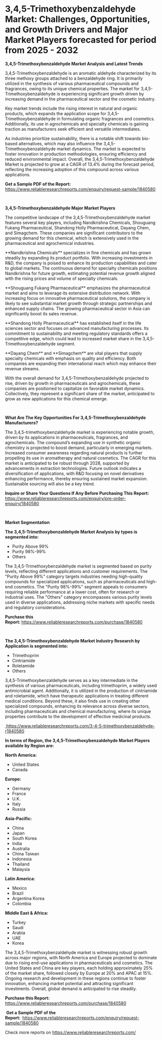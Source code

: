 <p><h1>3,4,5-Trimethoxybenzaldehyde Market: Challenges, Opportunities, and Growth Drivers and Major Market Players forecasted for period from 2025 - 2032</h1></p><p><strong>3,4,5-Trimethoxybenzaldehyde Market Analysis and Latest Trends</strong></p>
<p><p>3,4,5-Trimethoxybenzaldehyde is an aromatic aldehyde characterized by its three methoxy groups attached to a benzaldehyde ring. It is primarily utilized in the synthesis of various pharmaceutical compounds and fragrances, owing to its unique chemical properties. The market for 3,4,5-Trimethoxybenzaldehyde is experiencing significant growth driven by increasing demand in the pharmaceutical sector and the cosmetic industry. </p><p>Key market trends include the rising interest in natural and organic products, which expands the application scope for 3,4,5-Trimethoxybenzaldehyde in formulating organic fragrances and cosmetics. Additionally, its use in agrochemicals and specialty chemicals is gaining traction as manufacturers seek efficient and versatile intermediates. </p><p>As industries prioritize sustainability, there is a notable shift towards bio-based alternatives, which may also influence the 3,4,5-Trimethoxybenzaldehyde market dynamics. The market is expected to foster innovation in production methodologies, ensuring efficiency and reduced environmental impact. Overall, the 3,4,5-Trimethoxybenzaldehyde Market is projected to grow at a CAGR of 13.4% during the forecast period, reflecting the increasing adoption of this compound across various applications.</p></p>
<p><strong>Get a Sample PDF of the Report:&nbsp;</strong> <a href="https://www.reliableresearchreports.com/enquiry/request-sample/1840580?utm_campaign=2797&utm_medium=2&utm_source=Github&utm_content=ia&utm_term=26032025&utm_id=345-trimethoxybenzaldehyde">https://www.reliableresearchreports.com/enquiry/request-sample/1840580</a></p>
<p>&nbsp;</p>
<p><strong>3,4,5-Trimethoxybenzaldehyde Major Market Players</strong></p>
<p><p>The competitive landscape of the 3,4,5-Trimethoxybenzaldehyde market features several key players, including Nandkrishna Chemicals, Shouguang Fukang Pharmaceutical, Shandong Holly Pharmaceutical, Dayang Chem, and Simagchem. These companies are significant contributors to the growing demand for this chemical, which is extensively used in the pharmaceutical and agrochemical industries.</p><p>**Nandkrishna Chemicals** specializes in fine chemicals and has grown steadily by expanding its product portfolio. With increasing investments in R&D, the company is poised to enhance its production capabilities and cater to global markets. The continuous demand for specialty chemicals positions Nandkrishna for future growth, estimating potential revenue growth aligned with the rising prices and volume of specialty chemicals.</p><p>**Shouguang Fukang Pharmaceutical** emphasizes the pharmaceutical market and aims to leverage its extensive distribution network. With increasing focus on innovative pharmaceutical solutions, the company is likely to see substantial market growth through strategic partnerships and enhanced supply chains. The growing pharmaceutical sector in Asia can significantly boost its sales revenue.</p><p>**Shandong Holly Pharmaceutical** has established itself in the life sciences sector and focuses on advanced manufacturing processes. Its commitment to sustainability and meeting regulatory standards offers a competitive edge, which could lead to increased market share in the 3,4,5-Trimethoxybenzaldehyde segment.</p><p>**Dayang Chem** and **Simagchem** are vital players that supply specialty chemicals with emphasis on quality and efficiency. Both companies are expanding their international reach which may enhance their revenue streams.</p><p>With the overall demand for 3,4,5-Trimethoxybenzaldehyde projected to rise, driven by growth in pharmaceuticals and agrochemicals, these companies are positioned to capitalize on favorable market dynamics. Collectively, they represent a significant share of the market, anticipated to grow as new applications for this chemical emerge.</p></p>
<p>&nbsp;</p>
<p><strong>What Are The Key Opportunities For 3,4,5-Trimethoxybenzaldehyde Manufacturers?</strong></p>
<p><p>The 3,4,5-trimethoxybenzaldehyde market is experiencing notable growth, driven by its applications in pharmaceuticals, fragrances, and agrochemicals. The compound’s expanding use in synthetic organic chemistry is projected to boost demand, particularly in emerging markets. Increased consumer awareness regarding natural products is further propelling its use in aromatherapy and natural cosmetics. The CAGR for this market is anticipated to be robust through 2028, supported by advancements in extraction technologies. Future outlook indicates a diversification of applications, with R&D focusing on novel derivatives enhancing performance, thereby ensuring sustained market expansion. Sustainable sourcing will also be a key trend.</p></p>
<p><strong>Inquire or Share Your Questions If Any Before Purchasing This Report:</strong> <a href="https://www.reliableresearchreports.com/enquiry/pre-order-enquiry/1840580?utm_campaign=2797&utm_medium=2&utm_source=Github&utm_content=ia&utm_term=26032025&utm_id=345-trimethoxybenzaldehyde">https://www.reliableresearchreports.com/enquiry/pre-order-enquiry/1840580</a></p>
<p>&nbsp;</p>
<p><strong>Market Segmentation</strong></p>
<p><strong>The 3,4,5-Trimethoxybenzaldehyde Market Analysis by types is segmented into:</strong></p>
<p><ul><li>Purity Above 99%</li><li>Purity 98%-99%</li><li>Others</li></ul></p>
<p><p>The 3,4,5-Trimethoxybenzaldehyde market is segmented based on purity levels, reflecting different applications and customer requirements. The "Purity Above 99%" category targets industries needing high-quality compounds for specialized applications, such as pharmaceuticals and high-end cosmetics. The "Purity 98%-99%" segment appeals to consumers requiring reliable performance at a lower cost, often for research or industrial uses. The "Others" category encompasses various purity levels used in diverse applications, addressing niche markets with specific needs and regulatory considerations.</p></p>
<p><strong>Purchase this Report:&nbsp;</strong><a href="https://www.reliableresearchreports.com/purchase/1840580?utm_campaign=2797&utm_medium=2&utm_source=Github&utm_content=ia&utm_term=26032025&utm_id=345-trimethoxybenzaldehyde">https://www.reliableresearchreports.com/purchase/1840580</a></p>
<p>&nbsp;</p>
<p><strong>The 3,4,5-Trimethoxybenzaldehyde Market Industry Research by Application is segmented into:</strong></p>
<p><ul><li>Trimethoprim</li><li>Cintriamide</li><li>Roletamide</li><li>Others</li></ul></p>
<p><p>3,4,5-Trimethoxybenzaldehyde serves as a key intermediate in the synthesis of various pharmaceuticals, including trimethoprim, a widely used antimicrobial agent. Additionally, it is utilized in the production of cintriamide and roletamide, which have therapeutic applications in treating different medical conditions. Beyond these, it also finds use in creating other specialized compounds, enhancing its relevance across diverse sectors, including pharmaceuticals and chemical manufacturing, where its unique properties contribute to the development of effective medicinal products.</p></p>
<p><a href="https://www.reliableresearchreports.com/3-4-5-trimethoxybenzaldehyde-r1840580?utm_campaign=2797&utm_medium=2&utm_source=Github&utm_content=ia&utm_term=26032025&utm_id=345-trimethoxybenzaldehyde">&nbsp;https://www.reliableresearchreports.com/3-4-5-trimethoxybenzaldehyde-r1840580</a></p>
<p><strong>In terms of Region, the 3,4,5-Trimethoxybenzaldehyde Market Players available by Region are:</strong></p>
<p>
    <p> <strong> North America: </strong>
        <ul>
            <li>United States</li>
            <li>Canada</li>
        </ul>
        </p> 
    <p> <strong> Europe: </strong>
        <ul>
            <li>Germany</li>
            <li>France</li>
            <li>U.K.</li>
            <li>Italy</li>
            <li>Russia</li>
        </ul>
        </p> 
    <p> <strong> Asia-Pacific: </strong>
        <ul>
            <li>China</li>
            <li>Japan</li>
            <li>South Korea</li>
            <li>India</li>
            <li>Australia</li>
            <li>China Taiwan</li>
            <li>Indonesia</li>
            <li>Thailand</li>
            <li>Malaysia</li>
        </ul>
        </p> 
    <p> <strong> Latin America: </strong>
        <ul>
            <li>Mexico</li>
            <li>Brazil</li>
            <li>Argentina Korea</li>
            <li>Colombia</li>
        </ul>
        </p> 
    <p> <strong> Middle East & Africa: </strong>
        <ul>
            <li>Turkey</li>
            <li>Saudi</li>
            <li>Arabia</li>
            <li>UAE</li>
            <li>Korea</li>
        </ul>
    </p>
    </p>
<p><p>The 3,4,5-Trimethoxybenzaldehyde market is witnessing robust growth across major regions, with North America and Europe projected to dominate due to rising end-use applications in pharmaceuticals and cosmetics. The United States and China are key players, each holding approximately 25% of the market share, followed closely by Europe at 20% and APAC at 15%. Ongoing research and development in these regions continue to foster innovation, enhancing market potential and attracting significant investments. Overall, global demand is anticipated to rise steadily.</p></p>
<p><strong>Purchase this Report: </strong><a href="https://www.reliableresearchreports.com/purchase/1840580?utm_campaign=2797&utm_medium=2&utm_source=Github&utm_content=ia&utm_term=26032025&utm_id=345-trimethoxybenzaldehyde">https://www.reliableresearchreports.com/purchase/1840580</a></p>
<p>&nbsp;<strong>Get a Sample PDF of the Report:&nbsp;&nbsp;</strong><a href="https://www.reliableresearchreports.com/enquiry/request-sample/1840580?utm_campaign=2797&utm_medium=2&utm_source=Github&utm_content=ia&utm_term=26032025&utm_id=345-trimethoxybenzaldehyde">https://www.reliableresearchreports.com/enquiry/request-sample/1840580</a></p>
<p><strong></strong></p>
<p>Check more reports on <a href="https://www.reliableresearchreports.com/?utm_campaign=2797&utm_medium=2&utm_source=Github&utm_content=ia&utm_term=26032025&utm_id=345-trimethoxybenzaldehyde">https://www.reliableresearchreports.com/</a></p>